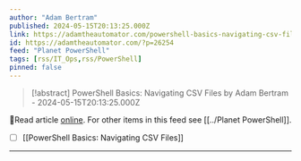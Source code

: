 ```yaml
---
author: "Adam Bertram"
published: 2024-05-15T20:13:25.000Z
link: https://adamtheautomator.com/powershell-basics-navigating-csv-files/
id: https://adamtheautomator.com/?p=26254
feed: "Planet PowerShell"
tags: [rss/IT_Ops,rss/PowerShell]
pinned: false
---
```

> [!abstract] PowerShell Basics: Navigating CSV Files by Adam Bertram - 2024-05-15T20:13:25.000Z

🔗Read article [online](https://adamtheautomator.com/powershell-basics-navigating-csv-files/). For other items in this feed see [[../Planet PowerShell]].

- [ ] [[PowerShell Basics꞉ Navigating CSV Files]]
- - -

